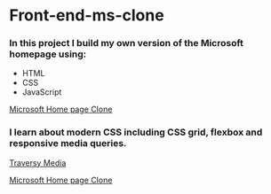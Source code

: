 # Front-end-ms-clone

### In this project I build my own version of the Microsoft homepage using:

- HTML
- CSS
- JavaScript

[Microsoft Home page Clone](https://ms-home-clone.netlify.com)

### I learn about modern CSS including CSS grid, flexbox and responsive media queries.

[Traversy Media](https://www.youtube.com/watch?v=uKgn-To1C4Q)

[Microsoft Home page Clone](/images/MS-home.jpg)
